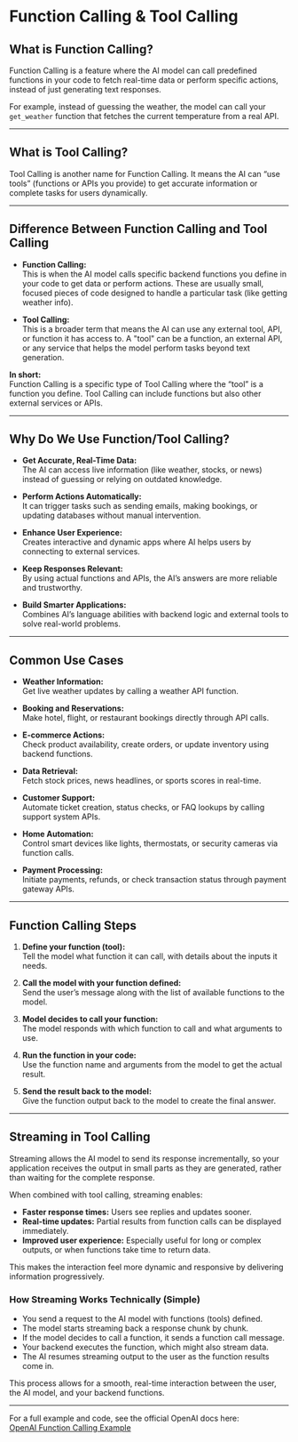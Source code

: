 # Function Calling & Tool Calling

## What is Function Calling?

Function Calling is a feature where the AI model can call predefined functions in your code to fetch real-time data or perform specific actions, instead of just generating text responses.

For example, instead of guessing the weather, the model can call your `get_weather` function that fetches the current temperature from a real API.

---

## What is Tool Calling?

Tool Calling is another name for Function Calling. It means the AI can “use tools” (functions or APIs you provide) to get accurate information or complete tasks for users dynamically.

---

## Difference Between Function Calling and Tool Calling

- **Function Calling:**  
  This is when the AI model calls specific backend functions you define in your code to get data or perform actions. These are usually small, focused pieces of code designed to handle a particular task (like getting weather info).

- **Tool Calling:**  
  This is a broader term that means the AI can use any external tool, API, or function it has access to. A "tool" can be a function, an external API, or any service that helps the model perform tasks beyond text generation.

**In short:**  
Function Calling is a specific type of Tool Calling where the “tool” is a function you define. Tool Calling can include functions but also other external services or APIs.

---

## Why Do We Use Function/Tool Calling?

- **Get Accurate, Real-Time Data:**  
  The AI can access live information (like weather, stocks, or news) instead of guessing or relying on outdated knowledge.

- **Perform Actions Automatically:**  
  It can trigger tasks such as sending emails, making bookings, or updating databases without manual intervention.

- **Enhance User Experience:**  
  Creates interactive and dynamic apps where AI helps users by connecting to external services.

- **Keep Responses Relevant:**  
  By using actual functions and APIs, the AI’s answers are more reliable and trustworthy.

- **Build Smarter Applications:**  
  Combines AI’s language abilities with backend logic and external tools to solve real-world problems.

---

## Common Use Cases

- **Weather Information:**  
  Get live weather updates by calling a weather API function.

- **Booking and Reservations:**  
  Make hotel, flight, or restaurant bookings directly through API calls.

- **E-commerce Actions:**  
  Check product availability, create orders, or update inventory using backend functions.

- **Data Retrieval:**  
  Fetch stock prices, news headlines, or sports scores in real-time.

- **Customer Support:**  
  Automate ticket creation, status checks, or FAQ lookups by calling support system APIs.

- **Home Automation:**  
  Control smart devices like lights, thermostats, or security cameras via function calls.

- **Payment Processing:**  
  Initiate payments, refunds, or check transaction status through payment gateway APIs.

---

## Function Calling Steps

1. **Define your function (tool):**  
   Tell the model what function it can call, with details about the inputs it needs.

2. **Call the model with your function defined:**  
   Send the user’s message along with the list of available functions to the model.

3. **Model decides to call your function:**  
   The model responds with which function to call and what arguments to use.

4. **Run the function in your code:**  
   Use the function name and arguments from the model to get the actual result.

5. **Send the result back to the model:**  
   Give the function output back to the model to create the final answer.

---

## Streaming in Tool Calling

Streaming allows the AI model to send its response incrementally, so your application receives the output in small parts as they are generated, rather than waiting for the complete response.

When combined with tool calling, streaming enables:

- **Faster response times:** Users see replies and updates sooner.
- **Real-time updates:** Partial results from function calls can be displayed immediately.
- **Improved user experience:** Especially useful for long or complex outputs, or when functions take time to return data.

This makes the interaction feel more dynamic and responsive by delivering information progressively.


### How Streaming Works Technically (Simple)

- You send a request to the AI model with functions (tools) defined.
- The model starts streaming back a response chunk by chunk.
- If the model decides to call a function, it sends a function call message.
- Your backend executes the function, which might also stream data.
- The AI resumes streaming output to the user as the function results come in.

This process allows for a smooth, real-time interaction between the user, the AI model, and your backend functions.

---

For a full example and code, see the official OpenAI docs here:  
[OpenAI Function Calling Example](https://platform.openai.com/docs/guides/gpt/function-calling)